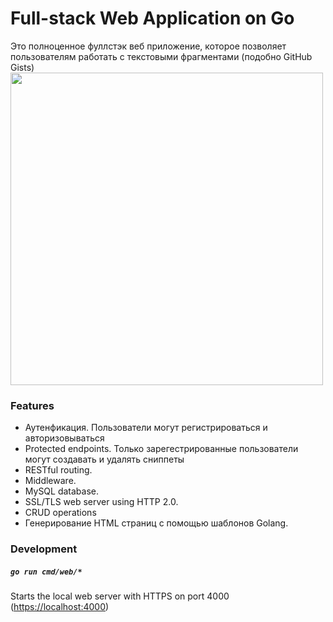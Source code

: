 # Full-stack Web Application on Go 

Это полноценное фуллстэк веб приложение, которое позволяет пользователям работать с текстовыми фрагментами (подобно GitHub Gists)
<img width="500" src="./lets-go-screenshot.png" />

### Features

- Аутенфикация. Пользователи могут регистрироваться и авторизовываться
- Protected endpoints. Только зарегестрированные пользователи могут создавать и удалять сниппеты
- RESTful routing.
- Middleware.
- MySQL database.
- SSL/TLS web server using HTTP 2.0.
- CRUD operations
- Генерирование HTML страниц с помощью шаблонов Golang.


### Development

##### `go run cmd/web/*`

Starts the local web server with HTTPS on port 4000 ([https://localhost:4000](https://localhost:4000))
